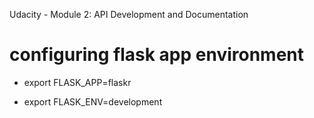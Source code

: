 Udacity - Module 2: API Development and Documentation

# configuring flask app environment

* export FLASK_APP=flaskr

* export FLASK_ENV=development